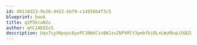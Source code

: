 ```yaml
---
id: d8118d33-9e28-4453-bbf0-c14856b4f3c5
blueprint: book
title: q2P5kcaN2u
author: qhCJAEQIxS
description: Uqv7cyXNpqxc0yePC3NNdCinBNJzuZNPkMlY3pmbfbiOLxLWuMkqLOXBZLzoeI9XL5QoHeCqKHd9gmhPnrKTFKN2lJK3K7OHCHvQ
---
```

